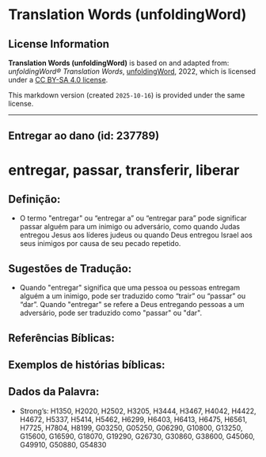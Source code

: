 # Translation Words (unfoldingWord)

## License Information

**Translation Words (unfoldingWord)** is based on and adapted from: _unfoldingWord® Translation Words_, [unfoldingWord](https://unfoldingword.org/utw), 2022, which is licensed under a [CC BY-SA 4.0 license](https://creativecommons.org/licenses/by-sa/4.0/legalcode.en).

This markdown version (created `2025-10-16`) is provided under the same license.



--------------------------------

## Entregar ao dano (id: 237789)

entregar, passar, transferir, liberar
=====================================

Definição:
----------

* O termo "entregar" ou “entregar a” ou “entregar para” pode significar passar alguém para um inimigo ou adversário, como quando Judas entregou Jesus aos líderes judeus ou quando Deus entregou Israel aos seus inimigos por causa de seu pecado repetido.

Sugestões de Tradução:
----------------------

* Quando "entregar" significa que uma pessoa ou pessoas entregam alguém a um inimigo, pode ser traduzido como “trair” ou “passar” ou “dar”. Quando "entregar" se refere a Deus entregando pessoas a um adversário, pode ser traduzido como "passar" ou "dar".

Referências Bíblicas:
---------------------

Exemplos de histórias bíblicas:
-------------------------------

Dados da Palavra:
-----------------

* Strong’s: H1350, H2020, H2502, H3205, H3444, H3467, H4042, H4422, H4672, H5337, H5414, H5462, H6299, H6403, H6413, H6475, H6561, H7725, H7804, H8199, G03250, G05250, G06290, G10800, G13250, G15600, G16590, G18070, G19290, G26730, G30860, G38600, G45060, G49910, G50880, G54830


